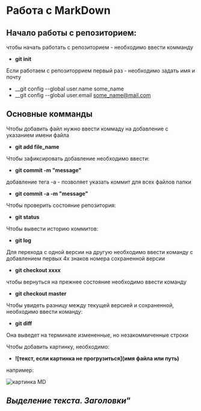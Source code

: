 # __Работа с MarkDown__ #

## __Начало работы с репозиторием:__ 

чтобы начать работать с репозиторием - необходимо ввести комманду 

* __git init__

Если работаем с репозиторрием первый раз - необходимо задать имя и почту

* __git config --global user.name some_name
* __git config --global user.email some_name@mail.com

## __Основные комманды__ ##

Чтобы добавить файл нужно ввести коммаду на добавление с указанием имени файла

* __git add file_name__

Чтобы зафиксировать добавление необходимо ввести:
* __git commit -m "message"__

добавление тега -а - позволяет указать коммит для всех файлов папки
* __git commit -a -m "message"__

Чтобы проверить состояние репозитория:

* __git status__

Чтобы вывести историю коммитов:

* __git log__

Для перехода с одной версии на другую необходимо ввести команду с добавлением первых 4х знаков номера сохраненной версии

* __git checkout xxxx__

чтобы вернуться на прежнее состояние необходимо ввести команду

* __git checkout master__

Чтобы увидеть разницу между текущей версией и сохраненной, необходимо ввести команду:

* __git diff__

Она выведет на терминале измененные, но незакоммиченные строки

Чтобы добавить картинку, необходимо:
* __![текст, если картинка не прогрузиться](имя файла или путь)__

например:

![картинка MD](picture.jpg)

## _Выделение текста. Заголовки"_ ##

